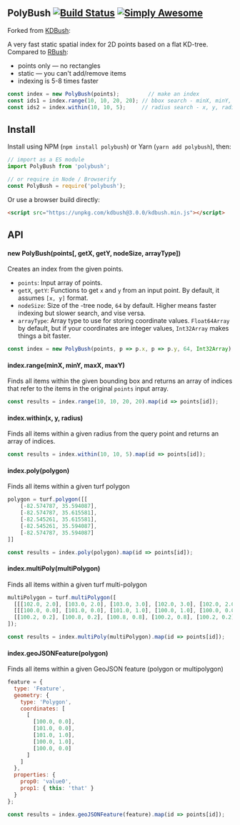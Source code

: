 ## PolyBush [![Build Status](https://travis-ci.org/mourner/kdbush.svg?branch=master)](https://travis-ci.org/mourner/kdbush) [![Simply Awesome](https://img.shields.io/badge/simply-awesome-brightgreen.svg)](https://github.com/mourner/projects)

Forked from [KDBush](https://github.com/mourner/kdbush):

A very fast static spatial index for 2D points based on a flat KD-tree.
Compared to [RBush](https://github.com/mourner/rbush):

- points only — no rectangles
- static — you can't add/remove items
- indexing is 5-8 times faster

```js
const index = new PolyBush(points);         // make an index
const ids1 = index.range(10, 10, 20, 20); // bbox search - minX, minY, maxX, maxY
const ids2 = index.within(10, 10, 5);     // radius search - x, y, radius
```

## Install

Install using NPM (`npm install polybush`) or Yarn (`yarn add polybush`), then:

```js
// import as a ES module
import PolyBush from 'polybush';

// or require in Node / Browserify
const PolyBush = require('polybush');
```

Or use a browser build directly:

```html
<script src="https://unpkg.com/kdbush@3.0.0/kdbush.min.js"></script>
```

## API

#### new PolyBush(points[, getX, getY, nodeSize, arrayType])

Creates an index from the given points.

- `points`: Input array of points.
- `getX`, `getY`: Functions to get `x` and `y` from an input point. By default, it assumes `[x, y]` format.
- `nodeSize`: Size of the 
-tree node, `64` by default. Higher means faster indexing but slower search, and vise versa.
- `arrayType`: Array type to use for storing coordinate values. `Float64Array` by default, but if your coordinates are integer values, `Int32Array` makes things a bit faster.

```js
const index = new PolyBush(points, p => p.x, p => p.y, 64, Int32Array);
```

#### index.range(minX, minY, maxX, maxY)

Finds all items within the given bounding box and returns an array of indices that refer to the items in the original `points` input array.

```js
const results = index.range(10, 10, 20, 20).map(id => points[id]);
```

#### index.within(x, y, radius)

Finds all items within a given radius from the query point and returns an array of indices.

```js
const results = index.within(10, 10, 5).map(id => points[id]);
```

#### index.poly(polygon)

Finds all items within a given turf polygon

```js
polygon = turf.polygon([[
    [-82.574787, 35.594087],
    [-82.574787, 35.615581],
    [-82.545261, 35.615581],
    [-82.545261, 35.594087],
    [-82.574787, 35.594087]
]]

const results = index.poly(polygon).map(id => points[id]);
```

#### index.multiPoly(multiPolygon)

Finds all items within a given turf multi-polygon

```js
multiPolygon = turf.multiPolygon([
  [[[102.0, 2.0], [103.0, 2.0], [103.0, 3.0], [102.0, 3.0], [102.0, 2.0]]],
  [[[100.0, 0.0], [101.0, 0.0], [101.0, 1.0], [100.0, 1.0], [100.0, 0.0]],
  [[100.2, 0.2], [100.8, 0.2], [100.8, 0.8], [100.2, 0.8], [100.2, 0.2]]]
]);

const results = index.multiPoly(multiPolygon).map(id => points[id]);
```

#### index.geoJSONFeature(polygon)

Finds all items within a given GeoJSON feature (polygon or multipolygon)

```js
feature = {
  type: 'Feature',
  geometry: {
    type: 'Polygon',
    coordinates: [
      [
        [100.0, 0.0],
        [101.0, 0.0],
        [101.0, 1.0],
        [100.0, 1.0],
        [100.0, 0.0]
      ]
    ]
  },
  properties: {
    prop0: 'value0',
    prop1: { this: 'that' }
  }
};

const results = index.geoJSONFeature(feature).map(id => points[id]);
```

